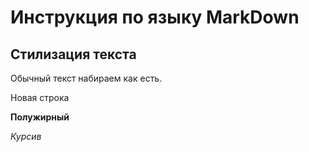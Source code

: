 # Инструкция по языку MarkDown

## Стилизация текста

Обычный текст набираем как есть.

Новая строка

**Полужирный**

*Курсив*

